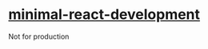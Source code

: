 [minimal-react-development](https://dirkarnez.github.io/minimal-react-development)
==================================================================================
Not for production
